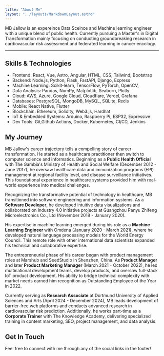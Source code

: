 ```yaml
---
title: "About Me"
layout: "../layouts/MarkdownLayout.astro"
---
```


MB Jallow is an expereince Data Sceince and Machine learning engineer with a unique blend of public health. Currently pursuing a Master's in Digital Transformation mainly focusing on conducting groundbreaking research in cardiovascular risk assessment and federated learning in cancer encology.

---
## Skills & Technologies

- Frontend: React, Vue, Astro, Angular, HTML, CSS, Tailwind, Bootstrap
- Backend: Node.js, Python, Flask, FastAPI, Django, Express
- Machine Learning: Scikit-learn, TensorFlow, PyTorch, OpenCV,
- Data Analysis: Pandas, NumPy, Matplotlib, Seaborn, Plotly
- Cloud: AWS, Azure, Google Cloud, Cloudflare, Vercel, Grafana
- Databases: PostgreSQL, MongoDB, MySQL, SQLite, Redis
- Mobile: React Native, Flutter
- Blockchain: Ethereum, Solidity, Web3.js, Hardhat
- IoT & Embedded Systems: Arduino, Raspberry Pi, ESP32, Expressive
- Dev Tools: Git,Github Actions, Docker, Kubernetes, CI/CD, Jenkins

## My Journey

MB Jallow's career trajectory tells a compelling story of career transformation. He started as a healthcare practitioner then switch to computer science and informatics. Beginning as a **Public Health Official** with The Gambia's Ministry of Health and Social Welfare (December 2012 - June 2017), he oversaw healthcare data and immunization programs (EPI) management at regional facility level, and disease surveillance initiatives. This foundational experience in healthcare systems provided him with real-world experience into medical challenges.

Recognizing the transformative potential of technology in healthcare, MB transitioned into software engineering and information systems. As a **Software Developer**, he developed intuitive data visualizations and collaborated on Industry 4.0 initiative projects at Guangzhou Panyu Zhifeng Microelectronics Co., Ltd (November 2018 - January 2020). 

His expertise in machine learning emerged during his role as a **Machine Learning Engineer** with Omdena (January 2020 - March 2021), where he developed natural language processing models for the World Energy Council. This remote role with other international data scientists expanded his technical and collaborative expertise.

The entrepreneurial phase of his career began with product management roles at Marshub and SeedStudio in Shenzhen, China. As **Product Manager** and later **Product Marketing Manager** (March 2021 - October 2022), he led multinational development teams, develop products, and oversaw full-stack IoT product development. His ability to bridge technical complexity with market needs earned him recognition as Outstanding Employee of the Year in 2022.

Currently serving as **Research Associate** at Dortmund University of Applied Sciences and Arts (April 2024 - December 2024), MB leads development of barrier-free web platforms and conducts advanced research in cardiovascular risk prediction. Additionally, he works part-time as a **Corporate Trainer** with The Knowledge Academy, delivering specialized training in content marketing, SEO, project management, and data analysis.



## Get In Touch

Feel free to connect with me through any of the social links in the footer!
